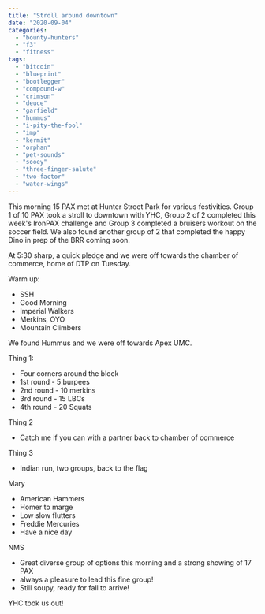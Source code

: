 ```yaml
---
title: "Stroll around downtown"
date: "2020-09-04"
categories: 
  - "bounty-hunters"
  - "f3"
  - "fitness"
tags: 
  - "bitcoin"
  - "blueprint"
  - "bootlegger"
  - "compound-w"
  - "crimson"
  - "deuce"
  - "garfield"
  - "hummus"
  - "i-pity-the-fool"
  - "imp"
  - "kermit"
  - "orphan"
  - "pet-sounds"
  - "sooey"
  - "three-finger-salute"
  - "two-factor"
  - "water-wings"
---
```


This morning 15 PAX met at Hunter Street Park for various festivities. Group 1 of 10 PAX took a stroll to downtown with YHC, Group 2 of 2 completed this week's IronPAX challenge and Group 3 completed a bruisers workout on the soccer field. We also found another group of 2 that completed the happy Dino in prep of the BRR coming soon.

At 5:30 sharp, a quick pledge and we were off towards the chamber of commerce, home of DTP on Tuesday.

Warm up:

- SSH
- Good Morning
- Imperial Walkers
- Merkins, OYO
- Mountain Climbers

We found Hummus and we were off towards Apex UMC.

Thing 1:

- Four corners around the block
- 1st round - 5 burpees
- 2nd round - 10 merkins
- 3rd round - 15 LBCs
- 4th round - 20 Squats

Thing 2

- Catch me if you can with a partner back to chamber of commerce

Thing 3

- Indian run, two groups, back to the flag

Mary

- American Hammers
- Homer to marge
- Low slow flutters
- Freddie Mercuries
- Have a nice day

NMS

- Great diverse group of options this morning and a strong showing of 17 PAX
- always a pleasure to lead this fine group!
- Still soupy, ready for fall to arrive!

YHC took us out!
